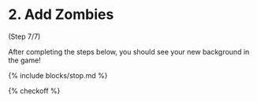 # 2. Add Zombies
(Step 7/7)

After completing the steps below, you should see your new background in the game!

{% include blocks/stop.md %}

{% checkoff %}
